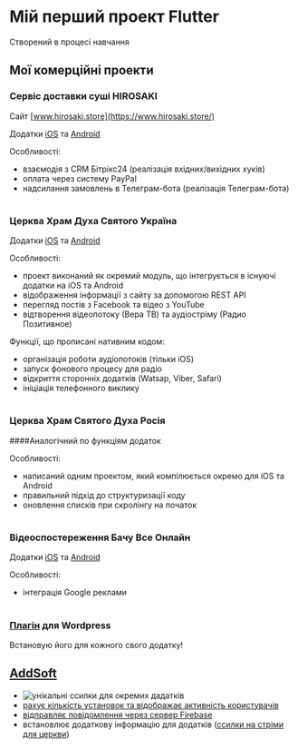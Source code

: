 # Мій перший проект Flutter

Створений в процесі навчання 

## Мої комерційні проекти


### Сервіс доставки суші HIROSAKI

Сайт [www.hirosaki.store](https://www.hirosaki.store/)

Додатки [iOS](https://apps.apple.com/ua/app/hirosaki-sushi/id1584069908?l=uk) та [Android](https://play.google.com/store/apps/details?id=com.hirosaki.sushi_house_client_app)

Особливості:
- взаємодія з CRM Бітрікс24 (реалізація вхідних/вихідних хуків)
- оплата через систему PayPal
- надсилання замовлень в Телеграм-бота (реалізація Телеграм-бота)
#

### Церква Храм Духа Святого Україна

Додатки [iOS](https://apps.apple.com/us/app/храм-духа-святого/id1560889162) та [Android](https://play.google.com/store/apps/details?id=com.helpcenter24.org)

Особливості:
- проект виконаний як окремий модуль, що інтегрується в існуючі додатки на iOS та Android
- відображення інформації з сайту за допомогою REST API
- перегляд постів з Facebook та відео з YouTube
- відтворення відеопотоку (Вера ТВ) та аудіостріму (Радио Позитивное)

Функції, що прописані нативним кодом:
- організація роботи аудіопотоків (тільки iOS)
- запуск фонового процесу для радіо
- відкриття сторонніх додатків (Watsap, Viber, Safari)
- ініціація телефонного виклику
#

### Церква Храм Святого Духа Росія
####Аналогічний по функціям додаток

Особливості:
- написаний одним проектом, який компілюється окремо для iOS та Android
- правильний підхід до структуризації коду
- оновлення списків при скролінгу на початок
#

### Відеоспостереження Бачу Все Онлайн

Додатки [iOS](https://apps.apple.com/ua/app/button_bachu_vse/id649771422?l=uk) та [Android](https://play.google.com/store/apps/details?id=com.online.button_bachu_vse)

Особливості:
- інтеграція Google реклами
#

### [Плагін](https://user-images.githubusercontent.com/87285957/179899130-c7b400e0-d2be-4599-b6af-709c5e0344b6.png) для Wordpress
Встановую його для кожного свого додатку!
## [AddSoft](https://user-images.githubusercontent.com/87285957/179900443-7e55d260-a0dd-4eeb-b909-01d54c922a03.png)

- ![унікальні ссилки для окремих дадатків](https://user-images.githubusercontent.com/87285957/179900040-462eb35d-8343-4f0b-8a26-c7813e254c04.png)
- [рахує кількість установок та відображає активність користувачів](https://user-images.githubusercontent.com/87285957/179900243-458bff56-064a-482b-a8dc-e769d43439d8.png)
- [відправляє повідомлення через сервер Firebase](https://user-images.githubusercontent.com/87285957/179900617-4dbad00e-1964-47ce-985f-aeba0d933190.png)
- встановлює додаткову інформацію для додатків ([ссилки на стріми для церкви](https://user-images.githubusercontent.com/87285957/179900867-77afcfce-9807-4b92-92dd-0590fb15f869.png))
#
